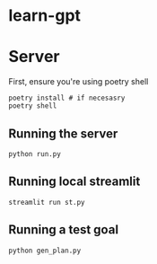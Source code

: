 # learn-gpt


# Server
First, ensure you're using poetry shell
```
poetry install # if necesasry
poetry shell
```

## Running the server
```
python run.py
```

## Running local streamlit
```
streamlit run st.py
```

## Running a test goal
```
python gen_plan.py
```
